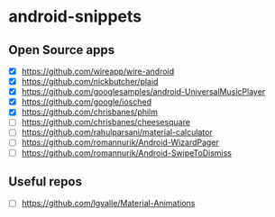 # android-snippets

## Open Source apps
- [x] https://github.com/wireapp/wire-android
- [x] https://github.com/nickbutcher/plaid
- [x] https://github.com/googlesamples/android-UniversalMusicPlayer
- [x] https://github.com/google/iosched
- [x] https://github.com/chrisbanes/philm
- [ ] https://github.com/chrisbanes/cheesesquare
- [ ] https://github.com/rahulparsani/material-calculator
- [ ] https://github.com/romannurik/Android-WizardPager
- [ ] https://github.com/romannurik/Android-SwipeToDismiss

## Useful repos
- [ ] https://github.com/lgvalle/Material-Animations

























